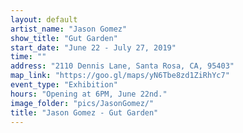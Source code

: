 ```yaml
---
layout: default
artist_name: "Jason Gomez"
show_title: "Gut Garden"
start_date: "June 22 - July 27, 2019"
time: ""
address: "2110 Dennis Lane, Santa Rosa, CA, 95403"
map_link: "https://goo.gl/maps/yN6Tbe8zd1ZiRhYc7"
event_type: "Exhibition"
hours: "Opening at 6PM, June 22nd."
image_folder: "pics/JasonGomez/"
title: "Jason Gomez - Gut Garden"
---
```

